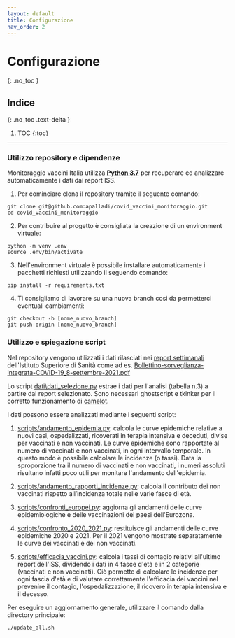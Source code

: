 ```yaml
---
layout: default
title: Configurazione
nav_order: 2
---
```


# Configurazione
{: .no_toc }

## Indice
{: .no_toc .text-delta }

1. TOC
{:toc}

---

### Utilizzo repository e dipendenze

Monitoraggio vaccini Italia utilizza **[Python 3.7](https://docs.python.org/3.7/using/index.html)** per recuperare ed analizzare automaticamente i dati dai report ISS.
1. Per cominciare clona il repository tramite il seguente comando:
```
git clone git@github.com:apalladi/covid_vaccini_monitoraggio.git
cd covid_vaccini_monitoraggio
```
2. Per contribuire al progetto è consigliata la creazione di un environment virtuale:
```
python -m venv .env
source .env/bin/activate
```
3. Nell'environment virtuale è possibile installare automaticamente i pacchetti richiesti utilizzando il seguendo comando:
```
pip install -r requirements.txt
```
4. Ti consigliamo di lavorare su una nuova branch cosi da permetterci eventuali cambiamenti:
```
git checkout -b [nome_nuovo_branch]
git push origin [nome_nuovo_branch]
```


### Utilizzo e spiegazione script

Nel repository vengono utilizzati i dati rilasciati nei [report settimanali](https://www.epicentro.iss.it/coronavirus/aggiornamenti) dell'Istituto Superiore di Sanità come ad es. [Bollettino-sorveglianza-integrata-COVID-19_8-settembre-2021.pdf](https://www.epicentro.iss.it/coronavirus/bollettino/Bollettino-sorveglianza-integrata-COVID-19_8-settembre-2021.pdf)

Lo script [dati\dati_selezione.py](https://github.com/apalladi/covid_vaccini_monitoraggio/blob/main/dati/dati_selezione.py) estrae i dati per l'analisi (tabella n.3) a partire dal report selezionato. Sono necessari ghostscript e tkinker per il corretto funzionamento di [camelot](https://camelot-py.readthedocs.io/en/master/user/install-deps.html).

I dati possono essere analizzati mediante i seguenti script:

1. [scripts/andamento_epidemia.py](https://github.com/apalladi/covid_vaccini_monitoraggio/blob/main/scripts/andamento_epidemia.py): calcola le curve epidemiche relative a nuovi casi, ospedalizzati, ricoverati in terapia intensiva e deceduti, divise per vaccinati e non vaccinati. Le curve epidemiche sono rapportate al numero di vaccinati e non vaccinati, in ogni intervallo temporale. In questo modo è possibile calcolare le incidenze (o tassi). Data la sproporzione tra il numero di vaccinati e non vaccinati, i numeri assoluti risultano infatti poco utili per monitare l'andamento dell'epidemia.

2. [scripts/andamento_rapporti_incidenze.py](https://github.com/apalladi/covid_vaccini_monitoraggio/blob/main/scripts/andamento_rapporti_incidenze.py): calcola il contributo dei non vaccinati rispetto all’incidenza totale nelle varie fasce di età.

3. [scripts/confronti_europei.py](https://github.com/apalladi/covid_vaccini_monitoraggio/blob/main/scripts/confronti_internazionali.py): aggiorna gli andamenti delle curve epidemiologiche e delle vaccinazioni dei paesi dell'Eurozona.

4. [scripts/confronto_2020_2021.py](https://github.com/apalladi/covid_vaccini_monitoraggio/blob/main/scripts/confronto_2020_2021.py): restituisce gli andamenti delle curve epidemiche 2020 e 2021. Per il 2021 vengono mostrate separatamente le curve dei vaccinati e dei non vaccinati.

5. [scripts/efficacia_vaccini.py](https://github.com/apalladi/covid_vaccini_monitoraggio/blob/main/scripts/efficacia_vaccini.py): calcola i tassi di contagio relativi all'ultimo report dell'ISS, dividendo i dati in 4 fasce d'età e in 2 categorie (vaccinati e non vaccinati). Ciò permette di calcolare le incidenze per ogni fascia d'età e di valutare correttamente l'efficacia dei vaccini nel prevenire il contagio, l'ospedalizzazione, il ricovero in terapia intensiva e il decesso.

Per eseguire un aggiornamento generale, utilizzare il comando dalla directory principale:
```bash
./update_all.sh
```


